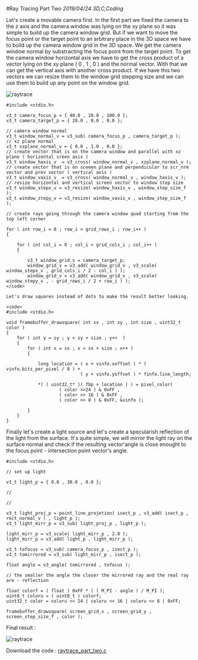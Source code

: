 #Ray Tracing Part Two
_2019/04/24 3D,C,Coding_

Let's create a movable camera first. In the first part we fixed the camera to the z axis and the camera window was lying on the xy plane so it was simple to build up the camera window grid. But if we want to move the focus point or the target point to an arbitrary place in the 3D space we have to build up the camera window grid in the 3D space.
We get the camera window normal by substracting the focus point from the target point. To get the camera window horizontal axis we have to get the cross product of a vector lying on the xy plane ( 0 , 1 , 0 ) and the normal vector.
With that we can get the vertical axis with another cross product. If we have this two vectors we can resize them to the window grid stepping size and we can use them to build up any point on the window grid.

![raytrace](/images/20190424_camera.png)


```
#include <stdio.h>

v3_t camera_focus_p = { 40.0 , 20.0 , 100.0 };
v3_t camera_target_p = { 20.0 , 0.0 , 0.0 };

// camera window normal
v3_t window_normal_v = v3_sub( camera_focus_p , camera_target_p );
// xz plane normal
v3_t xzplane_normal_v = { 0.0 , 1.0 , 0.0 };
// create vector that is on the camera window and parallel with xz plane ( horizontal sreen axis )
v3_t window_haxis_v  = v3_cross( window_normal_v , xzplane_normal_v );
// create vector that is on sceeen plane and perpendicular to scr_nrm vector and prev vector ( vertical axis )
v3_t window_vaxis_v  = v3_cross( window_normal_v , window_haxis_v );
// resize horizontal and vertical screen vector to window step size
v3_t window_stepx_v = v3_resize( window_haxis_v , window_step_size_f );
v3_t window_stepy_v = v3_resize( window_vaxis_v , window_step_size_f );

// create rays going through the camera window quad starting from the top left corner

for ( int row_i = 0 ; row_i < grid_rows_i ; row_i++ )
{

	for ( int col_i = 0 ; col_i < grid_cols_i ; col_i++ )
	{
		
		v3_t window_grid_v = camera_target_p;
		window_grid_v = v3_add( window_grid_v , v3_scale( window_stepx_v , grid_cols_i / 2 - col_i ) );
		window_grid_v = v3_add( window_grid_v , v3_scale( window_stepy_v , - grid_rows_i / 2 + row_i ) );
</code>

Let's draw squares instead of dots to make the result better looking.

<code>
#include <stdio.h>

void framebuffer_drawsquare( int sx , int sy , int size , uint32_t color )
{
	for ( int y = sy ; y < sy + size ; y++  )
	{
		for ( int x = sx ; x < sx + size ; x++ )
		{

			long location = ( x + vinfo.xoffset ) * ( vinfo.bits_per_pixel / 8 ) + 
							( y + vinfo.yoffset ) * finfo.line_length;

			*( ( uint32_t* )( fbp + location ) ) = pixel_color( 
					( color >>24 ) & 0xFF , 
					( color >> 16 ) & 0xFF , 
					( color >> 8 ) & 0xFF, &vinfo );

		}
	}
}
```

Finally let's create a light source and let's create a specularish reflection of the light from the surface. It's quite simple, we will mirror the light ray on the surface normal and check if the resulting vector'angle is close enought to the focus point - intersection point vector's angle.


```
#include <stdio.h>

// set up light

v3_t light_p = { 0.0 , 30.0 , 0.0 };

//

//

v3_t light_proj_p = point_line_projetion( isect_p , v3_add( isect_p , rect_normal_v ) , light_p );
v3_t light_mirr_p = v3_sub( light_proj_p , light_p );

light_mirr_p = v3_scale( light_mirr_p , 2.0 );
light_mirr_p = v3_add( light_p , light_mirr_p );

v3_t tofocus = v3_sub( camera_focus_p , isect_p );
v3_t tomirrored = v3_sub( light_mirr_p , isect_p );

float angle = v3_angle( tomirrored , tofocus );

// the smaller the angle the closer the mirrored ray and the real ray are - reflection 

float colorf = ( float ) 0xFF * ( ( M_PI - angle ) / M_PI );
uint8_t coloru = ( uint8_t ) colorf;
uint32_t color = coloru << 24 | coloru << 16 | coloru << 8 | 0xFF;

framebuffer_drawsquare( screen_grid_x , screen_grid_y , screen_step_size_f , color );

```

Final result :

![raytrace](/images/20190424_raytrace.png)

Download the code : [raytrace_part_two.c](/downloads/raytrace/raytrace_part_two.c)